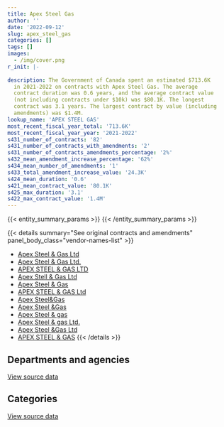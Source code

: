 ```yaml
---
title: Apex Steel Gas
author: ''
date: '2022-09-12'
slug: apex_steel_gas
categories: []
tags: []
images:
  - /img/cover.png
r_init: |-
  
description: The Government of Canada spent an estimated $713.6K
  in 2021-2022 on contracts with Apex Steel Gas. The average
  contract duration was 0.6 years, and the average contract value
  (not including contracts under $10k) was $80.1K. The longest
  contract was 3.1 years. The largest contract by value (including
  amendments) was $1.4M.
lookup_name: 'APEX STEEL GAS'
most_recent_fiscal_year_total: '713.6K'
most_recent_fiscal_year_year: '2021-2022'
s431_number_of_contracts: '82'
s431_number_of_contracts_with_amendments: '2'
s431_number_of_contracts_amendments_percentage: '2%'
s432_mean_amendment_increase_percentage: '62%'
s434_mean_number_of_amendments: '1'
s433_total_amendment_increase_value: '24.3K'
s424_mean_duration: '0.6'
s421_mean_contract_value: '80.1K'
s425_max_duration: '3.1'
s422_max_contract_value: '1.4M'
---
```


<script src="/rmarkdown-libs/htmlwidgets/htmlwidgets.js"></script>
<link href="/rmarkdown-libs/datatables-css/datatables-crosstalk.css" rel="stylesheet" />
<script src="/rmarkdown-libs/datatables-binding/datatables.js"></script>
<script src="/rmarkdown-libs/jquery/jquery-3.6.0.min.js"></script>
<link href="/rmarkdown-libs/dt-core-bootstrap/css/dataTables.bootstrap.min.css" rel="stylesheet" />
<link href="/rmarkdown-libs/dt-core-bootstrap/css/dataTables.bootstrap.extra.css" rel="stylesheet" />
<script src="/rmarkdown-libs/dt-core-bootstrap/js/jquery.dataTables.min.js"></script>
<script src="/rmarkdown-libs/dt-core-bootstrap/js/dataTables.bootstrap.min.js"></script>
<link href="/rmarkdown-libs/crosstalk/css/crosstalk.min.css" rel="stylesheet" />
<script src="/rmarkdown-libs/crosstalk/js/crosstalk.min.js"></script>
<script src="/rmarkdown-libs/htmlwidgets/htmlwidgets.js"></script>
<link href="/rmarkdown-libs/datatables-css/datatables-crosstalk.css" rel="stylesheet" />
<script src="/rmarkdown-libs/datatables-binding/datatables.js"></script>
<script src="/rmarkdown-libs/jquery/jquery-3.6.0.min.js"></script>
<link href="/rmarkdown-libs/dt-core-bootstrap/css/dataTables.bootstrap.min.css" rel="stylesheet" />
<link href="/rmarkdown-libs/dt-core-bootstrap/css/dataTables.bootstrap.extra.css" rel="stylesheet" />
<script src="/rmarkdown-libs/dt-core-bootstrap/js/jquery.dataTables.min.js"></script>
<script src="/rmarkdown-libs/dt-core-bootstrap/js/dataTables.bootstrap.min.js"></script>
<link href="/rmarkdown-libs/crosstalk/css/crosstalk.min.css" rel="stylesheet" />
<script src="/rmarkdown-libs/crosstalk/js/crosstalk.min.js"></script>

{{< entity_summary_params >}}
{{< /entity_summary_params >}}

{{< details summary="See original contracts and amendments" panel_body_class="vendor-names-list" >}}
- [Apex Steel & Gas Ltd](https://search.open.canada.ca/en/ct/?sort=contract_value_f%20desc&page=1&search_text=%22Apex%20Steel%20%26%20Gas%20Ltd%22)
- [Apex Steel & Gas Ltd.](https://search.open.canada.ca/en/ct/?sort=contract_value_f%20desc&page=1&search_text=%22Apex%20Steel%20%26%20Gas%20Ltd.%22)
- [APEX STEEL & GAS LTD](https://search.open.canada.ca/en/ct/?sort=contract_value_f%20desc&page=1&search_text=%22APEX%20STEEL%20%26%20GAS%20LTD%22)
- [Apex Stell & Gas Ltd](https://search.open.canada.ca/en/ct/?sort=contract_value_f%20desc&page=1&search_text=%22Apex%20Stell%20%26%20Gas%20Ltd%22)
- [Apex Steel & Gas](https://search.open.canada.ca/en/ct/?sort=contract_value_f%20desc&page=1&search_text=%22Apex%20Steel%20%26%20Gas%22)
- [APEX STEEL & GAS Ltd](https://search.open.canada.ca/en/ct/?sort=contract_value_f%20desc&page=1&search_text=%22APEX%20STEEL%20%26%20GAS%20Ltd%22)
- [Apex Steel&Gas](https://search.open.canada.ca/en/ct/?sort=contract_value_f%20desc&page=1&search_text=%22Apex%20Steel%26Gas%22)
- [Apex Steel &Gas](https://search.open.canada.ca/en/ct/?sort=contract_value_f%20desc&page=1&search_text=%22Apex%20Steel%20%26Gas%22)
- [Apex Steel & gas](https://search.open.canada.ca/en/ct/?sort=contract_value_f%20desc&page=1&search_text=%22Apex%20Steel%20%26%20gas%22)
- [Apex Steel & gas Ltd.](https://search.open.canada.ca/en/ct/?sort=contract_value_f%20desc&page=1&search_text=%22Apex%20Steel%20%26%20gas%20Ltd.%22)
- [Apex Steel &Gas Ltd](https://search.open.canada.ca/en/ct/?sort=contract_value_f%20desc&page=1&search_text=%22Apex%20Steel%20%26Gas%20Ltd%22)
- [APEX STEEL & GAS](https://search.open.canada.ca/en/ct/?sort=contract_value_f%20desc&page=1&search_text=%22APEX%20STEEL%20%26%20GAS%22)
{{< /details >}}

## Departments and agencies

<div id="htmlwidget-1" style="width:100%;height:auto;" class="datatables html-widget"></div>
<script type="application/json" data-for="htmlwidget-1">{"x":{"style":"bootstrap","filter":"none","vertical":false,"data":[["<a href=\"/departments/dnd-mdn/\">National Defence<\/a>"],[1251315.19],[1053144.04],[3136711.13],[713560.56]],"container":"<table class=\"table table-striped table-hover row-border order-column display\">\n  <thead>\n    <tr>\n      <th>Department<\/th>\n      <th>2018-2019<\/th>\n      <th>2019-2020<\/th>\n      <th>2020-2021<\/th>\n      <th>2021-2022<\/th>\n    <\/tr>\n  <\/thead>\n<\/table>","options":{"order":[[4,"desc"]],"pageLength":10,"autoWidth":true,"columnDefs":[{"targets":1,"render":"function(data, type, row, meta) {\n    return type !== 'display' ? data : DTWidget.formatCurrency(data, \"$\", 2, 3, \",\", \".\", true, null);\n  }"},{"targets":2,"render":"function(data, type, row, meta) {\n    return type !== 'display' ? data : DTWidget.formatCurrency(data, \"$\", 2, 3, \",\", \".\", true, null);\n  }"},{"targets":3,"render":"function(data, type, row, meta) {\n    return type !== 'display' ? data : DTWidget.formatCurrency(data, \"$\", 2, 3, \",\", \".\", true, null);\n  }"},{"targets":4,"render":"function(data, type, row, meta) {\n    return type !== 'display' ? data : DTWidget.formatCurrency(data, \"$\", 2, 3, \",\", \".\", true, null);\n  }"},{"width":"16%","targets":[1,2,3,4]},{"className":"dt-right","targets":[1,2,3,4]}],"orderClasses":false}},"evals":["options.columnDefs.0.render","options.columnDefs.1.render","options.columnDefs.2.render","options.columnDefs.3.render"],"jsHooks":[]}</script>
<p class="text-right">
<a href="https://github.com/GoC-Spending/contracts-data/tree/main/data/out/vendors/apex_steel_gas/summary_by_fiscal_year_by_department.csv" class="source-data-link btn btn-link">View source data</a>
</p>

## Categories

<div id="htmlwidget-2" style="width:100%;height:auto;" class="datatables html-widget"></div>
<script type="application/json" data-for="htmlwidget-2">{"x":{"style":"bootstrap","filter":"none","vertical":false,"data":[["<a href=\"/categories/facilities_and_construction/\">Facilities and construction<\/a>","<a href=\"/categories/defence/\">Defence<\/a>"],[929310.42,322004.77],[685998.41,367145.62],[2770568.63,366142.49],[666413.44,47147.12]],"container":"<table class=\"table table-striped table-hover row-border order-column display\">\n  <thead>\n    <tr>\n      <th>Category<\/th>\n      <th>2018-2019<\/th>\n      <th>2019-2020<\/th>\n      <th>2020-2021<\/th>\n      <th>2021-2022<\/th>\n    <\/tr>\n  <\/thead>\n<\/table>","options":{"order":[[4,"desc"]],"dom":"t","pageLength":30,"autoWidth":true,"columnDefs":[{"targets":1,"render":"function(data, type, row, meta) {\n    return type !== 'display' ? data : DTWidget.formatCurrency(data, \"$\", 2, 3, \",\", \".\", true, null);\n  }"},{"targets":2,"render":"function(data, type, row, meta) {\n    return type !== 'display' ? data : DTWidget.formatCurrency(data, \"$\", 2, 3, \",\", \".\", true, null);\n  }"},{"targets":3,"render":"function(data, type, row, meta) {\n    return type !== 'display' ? data : DTWidget.formatCurrency(data, \"$\", 2, 3, \",\", \".\", true, null);\n  }"},{"targets":4,"render":"function(data, type, row, meta) {\n    return type !== 'display' ? data : DTWidget.formatCurrency(data, \"$\", 2, 3, \",\", \".\", true, null);\n  }"},{"width":"16%","targets":[1,2,3,4]},{"className":"dt-right","targets":[1,2,3,4]}],"orderClasses":false,"lengthMenu":[10,25,30,50,100]}},"evals":["options.columnDefs.0.render","options.columnDefs.1.render","options.columnDefs.2.render","options.columnDefs.3.render"],"jsHooks":[]}</script>
<p class="text-right">
<a href="https://github.com/GoC-Spending/contracts-data/tree/main/data/out/vendors/apex_steel_gas/summary_by_fiscal_year_by_category.csv" class="source-data-link btn btn-link">View source data</a>
</p>
